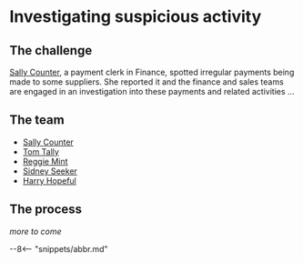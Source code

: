 <!-- SPDX-License-Identifier: CC-BY-4.0 -->
<!-- Copyright Contributors to the ODPi Egeria project. -->

# Investigating suspicious activity

## The challenge

[Sally Counter](/practices/coco-pharmaceuticals/personas/sally-counter),
a payment clerk in Finance, spotted irregular payments
being made to some suppliers.
She reported it and the finance and sales teams are engaged
in an investigation into these payments and related activities ...

## The team

* [Sally Counter](/practices/coco-pharmaceuticals/personas/sally-counter)
* [Tom Tally](/practices/coco-pharmaceuticals/personas/tom-tally)
* [Reggie Mint](/practices/coco-pharmaceuticals/personas/robbie-records)
* [Sidney Seeker](/practices/coco-pharmaceuticals/personas/sidney-seeker)
* [Harry Hopeful](/practices/coco-pharmaceuticals/personas/harry-hopeful)

## The process

 *more to come*
 
 
 
--8<-- "snippets/abbr.md"
